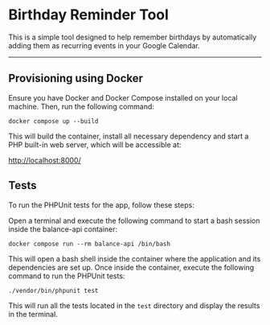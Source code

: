 # Birthday Reminder Tool

This is a simple tool designed to help remember birthdays by automatically adding them as recurring events in your Google Calendar.

---

## Provisioning using Docker

Ensure you have Docker and Docker Compose installed on your local machine. Then, run the following command:

```
docker compose up --build
```

This will build the container, install all necessary dependency and start a PHP built-in web server, which will be accessible at:

[http://localhost:8000/](http://localhost:8000/)

## Tests

To run the PHPUnit tests for the app, follow these steps:

Open a terminal and execute the following command to start a bash session inside the balance-api container:

```
docker compose run --rm balance-api /bin/bash
```

This will open a bash shell inside the container where the application and its dependencies are set up.
Once inside the container, execute the following command to run the PHPUnit tests:

```
./vendor/bin/phpunit test
```

This will run all the tests located in the `test` directory and display the results in the terminal.

